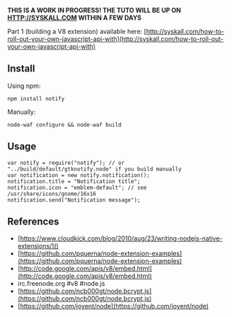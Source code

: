 __THIS IS A WORK IN PROGRESS! THE TUTO WILL BE UP ON [HTTP://SYSKALL.COM](HTTP://SYSKALL.COM) WITHIN A FEW DAYS__

Part 1 (building a V8 extension) available here: [http://syskall.com/how-to-roll-out-your-own-javascript-api-with](http://syskall.com/how-to-roll-out-your-own-javascript-api-with)

## Install ##

Using npm:

    npm install notify
    
Manually:

    node-waf configure && node-waf build

## Usage ##

    var notify = require("notify"); // or "../build/default/gtknotify.node" if you build manually
    var notification = new notify.notification();
    notification.title = "Notification title";
    notification.icon = "emblem-default"; // see /usr/share/icons/gnome/16x16
    notification.send("Notification message");

## References ##

- [https://www.cloudkick.com/blog/2010/aug/23/writing-nodejs-native-extensions/]()
- [https://github.com/pquerna/node-extension-examples](https://github.com/pquerna/node-extension-examples)
- [http://code.google.com/apis/v8/embed.html](http://code.google.com/apis/v8/embed.html)
- irc.freenode.org #v8 #node.js
- [https://github.com/ncb000gt/node.bcrypt.js](https://github.com/ncb000gt/node.bcrypt.js)
- [https://github.com/joyent/node](https://github.com/joyent/node)
